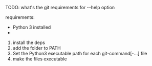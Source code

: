 TODO: what's the git requirements for --help option

requirements:
- Python 3 installed
-

1. install the deps
2. add the folder to PATH
3. Set the Python3 executable path for each git-command[-...] file
4. make the files executable